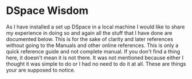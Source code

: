 DSpace Wisdom
============
As I have installed a set up DSpace in a local machine I would like to share my
experience in doing so and again all the stuff that I have done are documented
below. This is for the sake of clarity and later references without going to
the Manuals and other online references. This is only a quick reference guide
and not  complete manual. If you don't find a thing here, it doesn't mean it is
not there. It was not mentioned because either I thought it was simple to do or
I had no need to do it at all. These are things your are supposed to notice.
